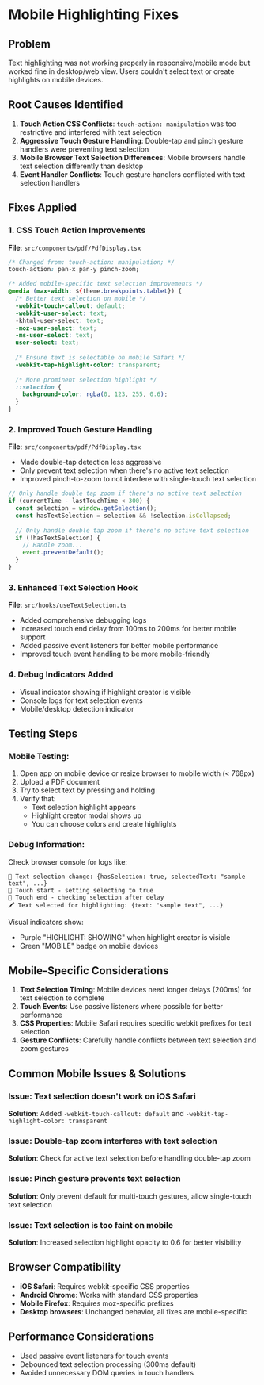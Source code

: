 # Mobile Highlighting Fixes

## Problem
Text highlighting was not working properly in responsive/mobile mode but worked fine in desktop/web view. Users couldn't select text or create highlights on mobile devices.

## Root Causes Identified

1. **Touch Action CSS Conflicts**: `touch-action: manipulation` was too restrictive and interfered with text selection
2. **Aggressive Touch Gesture Handling**: Double-tap and pinch gesture handlers were preventing text selection
3. **Mobile Browser Text Selection Differences**: Mobile browsers handle text selection differently than desktop
4. **Event Handler Conflicts**: Touch gesture handlers conflicted with text selection handlers

## Fixes Applied

### 1. CSS Touch Action Improvements
**File**: `src/components/pdf/PdfDisplay.tsx`

```css
/* Changed from: touch-action: manipulation; */
touch-action: pan-x pan-y pinch-zoom;

/* Added mobile-specific text selection improvements */
@media (max-width: ${theme.breakpoints.tablet}) {
  /* Better text selection on mobile */
  -webkit-touch-callout: default;
  -webkit-user-select: text;
  -khtml-user-select: text;
  -moz-user-select: text;
  -ms-user-select: text;
  user-select: text;
  
  /* Ensure text is selectable on mobile Safari */
  -webkit-tap-highlight-color: transparent;
  
  /* More prominent selection highlight */
  ::selection {
    background-color: rgba(0, 123, 255, 0.6);
  }
}
```

### 2. Improved Touch Gesture Handling
**File**: `src/components/pdf/PdfDisplay.tsx`

- Made double-tap detection less aggressive
- Only prevent text selection when there's no active text selection
- Improved pinch-to-zoom to not interfere with single-touch text selection

```typescript
// Only handle double tap zoom if there's no active text selection
if (currentTime - lastTouchTime < 300) {
  const selection = window.getSelection();
  const hasTextSelection = selection && !selection.isCollapsed;
  
  // Only handle double tap zoom if there's no active text selection
  if (!hasTextSelection) {
    // Handle zoom...
    event.preventDefault();
  }
}
```

### 3. Enhanced Text Selection Hook
**File**: `src/hooks/useTextSelection.ts`

- Added comprehensive debugging logs
- Increased touch end delay from 100ms to 200ms for better mobile support
- Added passive event listeners for better mobile performance
- Improved touch event handling to be more mobile-friendly

### 4. Debug Indicators Added
- Visual indicator showing if highlight creator is visible
- Console logs for text selection events
- Mobile/desktop detection indicator

## Testing Steps

### Mobile Testing:
1. Open app on mobile device or resize browser to mobile width (< 768px)
2. Upload a PDF document
3. Try to select text by pressing and holding
4. Verify that:
   - Text selection highlight appears
   - Highlight creator modal shows up
   - You can choose colors and create highlights

### Debug Information:
Check browser console for logs like:
```
📝 Text selection change: {hasSelection: true, selectedText: "sample text", ...}
📝 Touch start - setting selecting to true
📝 Touch end - checking selection after delay
🖍️ Text selected for highlighting: {text: "sample text", ...}
```

Visual indicators show:
- Purple "HIGHLIGHT: SHOWING" when highlight creator is visible
- Green "MOBILE" badge on mobile devices

## Mobile-Specific Considerations

1. **Text Selection Timing**: Mobile devices need longer delays (200ms) for text selection to complete
2. **Touch Events**: Use passive listeners where possible for better performance
3. **CSS Properties**: Mobile Safari requires specific webkit prefixes for text selection
4. **Gesture Conflicts**: Carefully handle conflicts between text selection and zoom gestures

## Common Mobile Issues & Solutions

### Issue: Text selection doesn't work on iOS Safari
**Solution**: Added `-webkit-touch-callout: default` and `-webkit-tap-highlight-color: transparent`

### Issue: Double-tap zoom interferes with text selection
**Solution**: Check for active text selection before handling double-tap zoom

### Issue: Pinch gesture prevents text selection
**Solution**: Only prevent default for multi-touch gestures, allow single-touch text selection

### Issue: Text selection is too faint on mobile
**Solution**: Increased selection highlight opacity to 0.6 for better visibility

## Browser Compatibility

- **iOS Safari**: Requires webkit-specific CSS properties
- **Android Chrome**: Works with standard CSS properties
- **Mobile Firefox**: Requires moz-specific prefixes
- **Desktop browsers**: Unchanged behavior, all fixes are mobile-specific

## Performance Considerations

- Used passive event listeners for touch events
- Debounced text selection processing (300ms default)
- Avoided unnecessary DOM queries in touch handlers